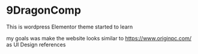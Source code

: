 # 9DragonComp
This is wordpress Elementor theme started to learn

my goals was make the website looks similar to https://www.originpc.com/ as UI Design references 
